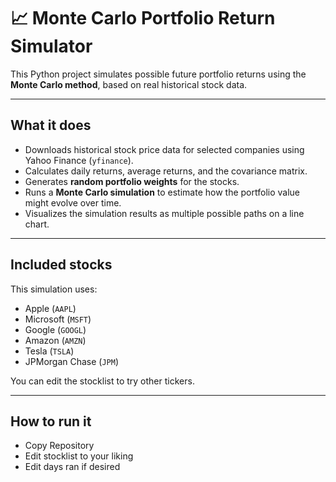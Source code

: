 # 📈 Monte Carlo Portfolio Return Simulator

This Python project simulates possible future portfolio returns using the **Monte Carlo method**, based on real historical stock data.

---

## What it does

- Downloads historical stock price data for selected companies using Yahoo Finance (`yfinance`).
- Calculates daily returns, average returns, and the covariance matrix.
- Generates **random portfolio weights** for the stocks.
- Runs a **Monte Carlo simulation** to estimate how the portfolio value might evolve over time.
- Visualizes the simulation results as multiple possible paths on a line chart.

---

## Included stocks

This simulation uses:
- Apple (`AAPL`)
- Microsoft (`MSFT`)
- Google (`GOOGL`)
- Amazon (`AMZN`)
- Tesla (`TSLA`)
- JPMorgan Chase (`JPM`)

You can edit the stocklist to try other tickers.

---

## How to run it

- Copy Repository 
- Edit stocklist to your liking
- Edit days ran if desired 
